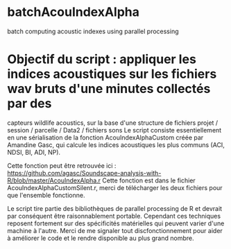 # batchAcouIndexAlpha
batch computing acoustic indexes using parallel processing

# Objectif du script : appliquer les indices acoustiques sur les fichiers wav bruts d'une minutes collectés par des
capteurs wildlife acoustics, sur la base d'une structure de fichiers
projet / session / parcelle / Data2 / fichiers sons
Le script consiste essentiellement en une sérialisation de la fonction AcouIndexAlphaCustom créée par Amandine Gasc, qui calcule les indices acoustiques les plus communs (ACI, NDSI, BI, ADI, NP).

Cette fonction peut être retrouvée ici : https://github.com/agasc/Soundscape-analysis-with-R/blob/master/AcouIndexAlpha.r
Cette fonction est dans le fichier AcouIndexAlphaCustomSilent.r, merci de télécharger les deux fichiers pour que l'ensemble fonctionne.

Le script tire partie des bibliothèques de parallel processing de R et devrait par conséquent être raisonnablement portable. Cependant ces techniques reposent fortement sur des spécificités matérielles qui peuvent varier d'une machine à l'autre. Merci de me signaler tout discfonctionnement pour aider à améliorer le code et le rendre disponible au plus grand nombre.

